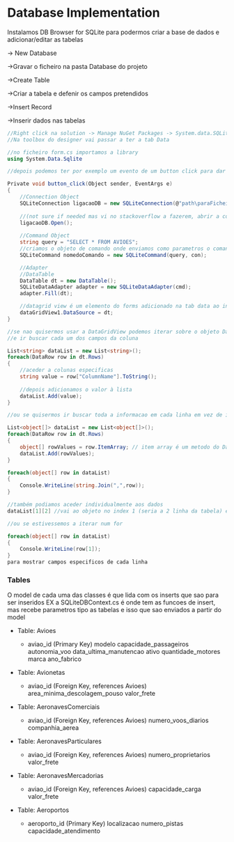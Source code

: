 # Database Implementation

Instalamos DB Browser for SQLite para podermos criar a base de dados e adicionar/editar as tabelas

→ New Database

→Gravar o ficheiro na pasta Database do projeto

→Create Table

→Criar a tabela e defenir os campos pretendidos

→Insert Record

→Inserir dados nas tabelas

```csharp
//Right click na solution -> Manage NuGet Packages -> System.data.SQLite -> Install
//Na toolbox do designer vai passar a ter a tab Data

//no ficheiro form.cs importamos a library
using System.Data.Sqlite

//depois podemos ter por exemplo um evento de um button click para dar show dos campos da DB

Private void button_click(Object sender, EventArgs e)
{
	//Connection Object
	SQLiteConnection ligacaoDB = new SQLiteConnection(@"path\paraFicheiro\database.db");
	
	//(not sure if needed mas vi no stackoverflow a fazerem, abrir a connection à DB
	ligacaoDB.Open();
	
	//Command Object
	string query = "SELECT * FROM AVIOES";
	//criamos o objeto de comando onde enviamos como parametros o comando e o objeto de ligacao a base de dados
	SQLiteCommand nomedoComando = new SQLiteCommand(query, con);

	//Adapter
	//DataTable
	DataTable dt = new DataTable();
	SQLiteDataAdapter adapter = new SQLiteDataAdapter(cmd);
	adapter.Fill(dt);

	//datagrid view é um elemento do forms adicionado na tab data ao instalar o SQLite
	dataGridView1.DataSource = dt;
}

//se nao quisermos usar a DataGridView podemos iterar sobre o objeto DataTable 
//e ir buscar cada um dos campos da coluna

List<string> dataList = new List<string>();
foreach(DataRow row in dt.Rows)
{
	//aceder a colunas especificas
	string value = row["ColumnName"].ToString();
	
	//depois adicionamos o valor à lista
	dataList.Add(value);
}

//ou se quisermos ir buscar toda a informacao em cada linha em vez de irmos coluna a coluna

List<object[]> dataList = new List<object[]>();
foreach(DataRow row in dt.Rows)
{
	object[] rowValues = row.ItemArray; // item array é um metodo do DataRow
	dataList.Add(rowValues);
}

foreach(object[] row in dataList)
{
	Console.WriteLine(string.Join(",",row));
}

//também podiamos aceder individualmente aos dados
dataList[1][2] //vai ao objeto no index 1 (seria a 2 linha da tabela) e acede a 3 row

//ou se estivessemos a iterar num for

foreach(object[] row in dataList)
{
	Console.WriteLine(row[1]);
}
para mostrar campos especificos de cada linha
```


### Tables

O model de cada uma das classes é que lida com os inserts que sao para ser inseridos
EX a SQLiteDBContext.cs é onde tem as funcoes de insert, mas recebe parametros tipo as tabelas e isso que sao enviados a partir do model

- Table: Avioes
	- aviao_id (Primary Key)	modelo	capacidade_passageiros	autonomia_voo	data_ultima_manutencao	ativo	quantidade_motores	marca	ano_fabrico

- Table: Avionetas
	- aviao_id (Foreign Key, references Avioes)	area_minima_descolagem_pouso	valor_frete

- Table: AeronavesComerciais
	- aviao_id (Foreign Key, references Avioes)	numero_voos_diarios	companhia_aerea

- Table: AeronavesParticulares
	- aviao_id (Foreign Key, references Avioes)	numero_proprietarios	valor_frete

- Table: AeronavesMercadorias
	- aviao_id (Foreign Key, references Avioes)	capacidade_carga	valor_frete

- Table: Aeroportos
	- aeroporto_id (Primary Key)	localizacao	numero_pistas	capacidade_atendimento